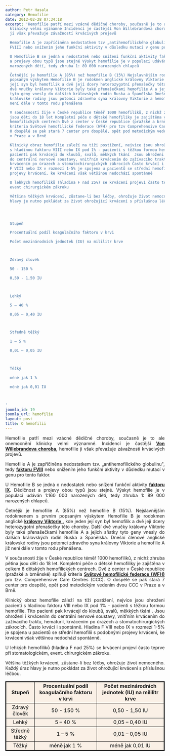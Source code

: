 ```yaml
---
author: Petr Hasala
category: Hemofilie
date: 2012-02-28 07:34:18
excerpt: 'Hemofilie patří mezi vzácné dědičné choroby, současně je to ale onemocnění
  klinicky velmi významné Incidencí je častější Von Willebrandova choroba, hemofilie
  ji však převažuje závažností krvácivých projevů

  Hemofilie A je zapříčiněna nedostatkem tzv „antihemofilického globulinu", tedy faktoru
  FVIII nebo snížením jeho funkční aktivity v důsledku mutací v genu pro tento faktor

  U Hemofilie B se jedná o nedostatek nebo snížení funkční aktivity faktoru IX Dědičnost
  a projevy obou typů jsou stejné Výskyt hemofilie je v populaci udáván 1:160 000
  narozených dětí, tedy zhruba 1: 89 000 narozených chlapců

  Četnější je hemofilie A (85%) než hemofilie B (15%) Nejslavnějším rodokmenem s prvním
  popsaným výskytem Hemofilie B je rodokmen anglické královny Viktorie , kde jeden
  její syn byl hemofilik a dvě její dcery heterozygotní přenašečky této choroby Další
  dvě vnučky královny Viktorie byly také přenašečkami hemofilie A a jejich sňatky
  tyto geny vnesly do dalších královských rodin Ruska a Španělska Dnešní členové anglické
  královské rodiny jsou potomci zdravého syna královny Viktorie a hemofilie A již
  není dále v tomto rodu přenášena

  V současnosti žije v České republice téměř 1000 hemofiliků, z nichž zhruba pětina
  jsou děti do 18 let Kompletní péče o dětské hemofiliky je zajištěna v celkem 8 dětských
  hemofilických centrech Dvě z center v České republice (pražské a brněnské) splňují
  kriteria Světové hemofilické federace (WFH) pro tzv Comprehensive Care Centres (CCC)
  O dospělé se pak stará 7 center pro dospělé, opět pod metodickým vedením dvou CCC
  v Praze a v Brně

  Klinický obraz hemofilie záleží na tíži postižení, nejvíce jsou ohroženi pacienti
  s hladinou faktoru VIII nebo IX pod 1% - pacienti s těžkou formou hemofilie Tito
  pacienti pak krvácejí do kloubů, svalů, měkkých tkání  Jsou ohroženi i krvácením
  do centrální nervové soustavy, vnitřním krvácením do zažívacího traktu, hematurií,
  krvácením po úrazech a stomatochirurgických zákrocích Často krvácí i spontánně Hladina
  F VIII nebo IX v rozmezí 1-5% je spojena u pacientů se střední hemofilií s podobnými
  projevy krvácení, ke krvácení však většinou nedochází spontánně

  U lehkých hemofiliků (hladina F nad 25%) se krvácení projeví často teprve při stomatologickém,
  event chirurgickém zákroku

  Většina těžkých krvácení, zůstane-li bez léčby, ohrožuje život nemocného Každý úraz
  hlavy je nutno pokládat za život ohrožující krvácení s příslušnou léčbou




  Stupeň

  Procentuální podíl koagulačního faktoru v krvi

  Počet mezinárodních jednotek (IU) na mililitr krve



  Zdravý člověk

  50 - 150 %

  0,50 - 1,50 IU



  Lehký

  5 – 40 %

  0,05 – 0,40 IU



  Středně těžký

  1 – 5 %

  0,01 – 0,05 IU



  Těžký

  méně jak 1 %

  méně jak 0,01 IU



'
joomla_id: 19
joomla_url: hemofilie
layout: post
title: O hemofilii
---
```


<p style="text-align: justify;">Hemofilie patří mezi vzácné dědičné choroby, současně je to ale onemocnění klinicky velmi významné. Incidencí je častější<span style="color: #000000;"> <strong><a href="index.php/accordion-c/vonwillebrand-choroba" target="_blank" title="von Willebrandova choroba">Von Willebrandova choroba</a></strong>, </span>hemofilie ji však převažuje závažností krvácivých projevů.</p>
<p style="text-align: justify;">Hemofilie A je zapříčiněna nedostatkem tzv. „antihemofilického globulinu", tedy<span style="color: #000000;"> <a href="http://cs.wikipedia.org/wiki/Koagula%C4%8Dn%C3%AD_faktory" target="_blank" title="Koagulační faktor VIII"><strong>faktoru FVIII</strong></a> </span>nebo snížením jeho funkční aktivity v důsledku mutací v genu pro tento faktor.</p>
<p style="text-align: justify;">U Hemofilie B se jedná o nedostatek nebo snížení funkční aktivity<span style="color: #000000;"> <strong><a href="http://cs.wikipedia.org/wiki/Koagula%C4%8Dn%C3%AD_faktory" target="_blank" title="Koagulační faktor IX">faktoru IX</a></strong>. </span>Dědičnost a projevy obou typů jsou stejné. Výskyt hemofilie je v populaci udáván 1:160 000 narozených dětí, tedy zhruba 1: 89 000 narozených chlapců.</p>
<p style="text-align: justify;">Četnější je hemofilie A (85%) než hemofilie B (15%). Nejslavnějším rodokmenem s prvním popsaným výskytem Hemofilie B je rodokmen anglické<span style="color: #000000;"> <a href="http://otma.blog.cz/0912/kralovna-viktorie-1819-1901-cast-ii" target="_blank" title="Královna Viktorie"><strong>královny Viktorie</strong> </a>, </span>kde jeden její syn byl hemofilik a dvě její dcery heterozygotní přenašečky této choroby. Další dvě vnučky královny Viktorie byly také přenašečkami hemofilie A a jejich sňatky tyto geny vnesly do dalších královských rodin Ruska a Španělska. Dnešní členové anglické královské rodiny jsou potomci zdravého syna královny Viktorie a hemofilie A již není dále v tomto rodu přenášena.</p>
<p style="text-align: justify;">V současnosti žije v České republice téměř 1000 hemofiliků, z nichž zhruba pětina jsou děti do 18 let. Kompletní péče o dětské hemofiliky je zajištěna v celkem 8 dětských hemofilických centrech. Dvě z center v České republice (pražské a brněnské) splňují kriteria <span style="color: #000000;"><strong><a href="http://www.wfh.org/index.asp?lang=EN" target="_blank" title="Světová hemofilická federace">Světové hemofilické federace (WFH)</a></strong> </span>pro tzv. Comprehensive Care Centres (CCC). O dospělé se pak stará 7 center pro dospělé, opět pod metodickým vedením dvou CCC v Praze a v Brně.</p>
<p style="text-align: justify;">Klinický obraz hemofilie záleží na tíži postižení, nejvíce jsou ohroženi pacienti s hladinou faktoru VIII nebo IX pod 1% - pacienti s těžkou formou hemofilie. Tito pacienti pak krvácejí do kloubů, svalů, měkkých tkání . Jsou ohroženi i krvácením do centrální nervové soustavy, vnitřním krvácením do zažívacího traktu, hematurií, krvácením po úrazech a stomatochirurgických zákrocích. Často krvácí i spontánně. Hladina F VIII nebo IX v rozmezí 1-5% je spojena u pacientů se střední hemofilií s podobnými projevy krvácení, ke krvácení však většinou nedochází spontánně.</p>
<p style="text-align: justify;">U lehkých hemofiliků (hladina F nad 25%) se krvácení projeví často teprve při stomatologickém, event. chirurgickém zákroku.</p>
<p style="text-align: justify;"><span class="alert">Většina těžkých krvácení, zůstane-li bez léčby, ohrožuje život nemocného. Každý úraz hlavy je nutno pokládat za život ohrožující krvácení s příslušnou léčbou.</span></p>
<table style="border: 2px solid #000000; background-color: #faf0e6; border-color: #000000; border-width: 2px;" border="2" align="center">
<tbody>
<tr>
<td style="text-align: center;"><strong>Stupeň</strong></td>
<td style="text-align: center;"><strong>Procentuální podíl koagulačního faktoru v krvi</strong></td>
<td style="text-align: center;"><strong>Počet mezinárodních jednotek (IU) na mililitr krve</strong></td>
</tr>
<tr>
<td style="text-align: center;"><span style="color: #000000;">Zdravý člověk</span></td>
<td style="text-align: center;"><span style="color: #000000;">50 - 150 %</span></td>
<td style="text-align: center;"><span style="color: #000000;">0,50 - 1,50 IU</span></td>
</tr>
<tr>
<td style="text-align: center;"><span style="color: #000000;">Lehký</span></td>
<td style="text-align: center;"><span style="color: #000000;">5 – 40 %</span></td>
<td style="text-align: center;"><span style="color: #000000;">0,05 – 0,40 IU</span></td>
</tr>
<tr>
<td style="text-align: center;"><span style="color: #000000;">Středně těžký</span></td>
<td style="text-align: center;"><span style="color: #000000;">1 – 5 %</span></td>
<td style="text-align: center;"><span style="color: #000000;">0,01 – 0,05 IU</span></td>
</tr>
<tr>
<td style="text-align: center;"><span style="color: #000000;">Těžký</span></td>
<td style="text-align: center;"><span style="color: #000000;">méně jak 1 %</span></td>
<td style="text-align: center;"><span style="color: #000000;">méně jak 0,01 IU</span></td>
</tr>
</tbody>
</table>